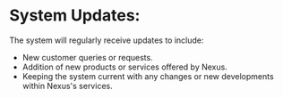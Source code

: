 # System Updates: 

The system will regularly receive updates to include:

- New customer queries or requests.
- Addition of new products or services offered by Nexus.
- Keeping the system current with any changes or new developments within Nexus's services.